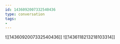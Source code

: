 ```yaml
---
id: 1436092007332540436
type: conversation
tags:
- 
---
```

![[1436092007332540436]]
![[1436118213218103314]]

